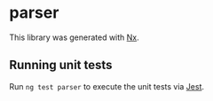# parser

This library was generated with [Nx](https://nx.dev).

## Running unit tests

Run `ng test parser` to execute the unit tests via [Jest](https://jestjs.io).
